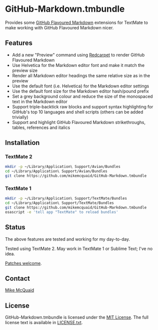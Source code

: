 # GitHub-Markdown.tmbundle
Provides some [GitHub Flavoured Markdown](https://help.github.com/articles/github-flavored-markdown/) extensions for TextMate to make working with GitHub Flavoured Markdown nicer.

## Features
- Add a new "Preview" command using [Redcarpet](https://github.com/vmg/redcarpet) to render GitHub Flavoured Markdown
- Use Helvetica for the Markdown editor font and make it match the preview size
- Render all Markdown editor headings the same relative size as in the preview
- Use the default font (i.e. Helvetica) for the Markdown editor settings
- Use the default font size for the Markdown editor hash/pound prefix
- Set a grey background colour and reduce the size of the monospaced text in the Markdown editor
- Support triple-backtick raw blocks and support syntax highlighting for GitHub's top 10 languages and shell scripts (others can be added trivially)
- Support and highlight GitHub Flavoured Markdown strikethroughs, tables, references and italics

## Installation
### TextMate 2
```bash
mkdir -p ~/Library/Application\ Support/Avian/Bundles
cd ~/Library/Application\ Support/Avian/Bundles
git clone https://github.com/mikemcquaid/GitHub-Markdown.tmbundle
```

### TextMate 1
```bash
mkdir -p ~/Library/Application\ Support/TextMate/Bundles
cd ~/Library/Application\ Support/TextMate/Bundles
git clone https://github.com/mikemcquaid/GitHub-Markdown.tmbundle
osascript -e 'tell app "TextMate" to reload bundles'
```

## Status
The above features are tested and working for my day-to-day.

Tested using TextMate 2. May work in TextMate 1 or Sublime Text; I've no idea.

[Patches welcome](https://github.com/mikemcquaid/GitHub-Markdown.tmbundle/pulls).

## Contact
[Mike McQuaid](mailto:mike@mikemcquaid.com)

## License
GitHub-Markdown.tmbundle is licensed under the [MIT License](http://en.wikipedia.org/wiki/MIT_License). The full license text is
available in
[LICENSE.txt](https://github.com/mikemcquaid/GitHub-Markdown.tmbundle/blob/master/LICENSE.txt).
